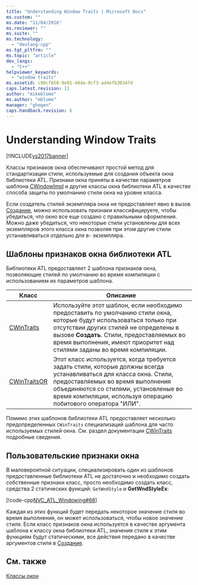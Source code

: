 ```yaml
---
title: "Understanding Window Traits | Microsoft Docs"
ms.custom: ""
ms.date: "11/04/2016"
ms.reviewer: ""
ms.suite: ""
ms.technology: 
  - "devlang-cpp"
ms.tgt_pltfrm: ""
ms.topic: "article"
dev_langs: 
  - "C++"
helpviewer_keywords: 
  - "window traits"
ms.assetid: c90cf850-9e91-49da-9cf3-ad4efb30347d
caps.latest.revision: 11
author: "mikeblome"
ms.author: "mblome"
manager: "ghogen"
caps.handback.revision: 6
---
```

# Understanding Window Traits
[!INCLUDE[vs2017banner](../assembler/inline/includes/vs2017banner.md)]

Классы признаков окна обеспечивают простой метод для стандартизации стили, используемые для создания объекта окна библиотеки ATL.  Признаки окна приняты в качестве параметров шаблона [CWindowImpl](../Topic/CWindowImpl%20Class.md) и другие классы окна библиотеки ATL в качестве способа защиты по умолчанию стили окна на уровне класса.  
  
 Если создатель стилей экземпляра окна не предоставляет явно в вызов [Создание](../Topic/CWindowImpl::Create.md), можно использовать признаки классифицируете, чтобы убедиться, что окно все еще создано с правильными оформления.  Можно даже убедиться, что некоторые стили установлены для всех экземпляров этого класса окна позволяя при этом другие стили устанавливаться отдельно для в\- экземпляра.  
  
## Шаблоны признаков окна библиотеки ATL  
 Библиотеки ATL предоставляет 2 шаблона признаков окна, позволяющие стилей по умолчанию во время компиляции с использованием их параметров шаблона.  
  
|Класс|Описание|  
|-----------|--------------|  
|[CWinTraits](../atl/reference/cwintraits-class.md)|Используйте этот шаблон, если необходимо предоставить по умолчанию стили окна, которые будут использоваться только при отсутствии других стилей не определены в вызове **Создать**.  Стили, предоставляемых во время выполнения, имеют приоритет над стилями заданы во время компиляции.|  
|[CWinTraitsOR](../atl/reference/cwintraitsor-class.md)|Этот класс используется, когда требуется задать стили, которые должны всегда устанавливаться для класса окна.  Стили, предоставляемых во время выполнения объединяются со стилями, установленые во время компиляции, используя операцию побитового оператора "ИЛИ".|  
  
 Помимо этих шаблонов библиотеки ATL предоставляет несколько предопределенных `CWinTraits` специализаций шаблона для часто используемых стилей окна.  См. раздел документации [CWinTraits](../atl/reference/cwintraits-class.md) подробные сведения.  
  
## Пользовательские признаки окна  
 В маловероятной ситуации, специализировать один из шаблонов предоставленные библиотеки ATL не достаточно и необходимо создать собственные признаки класс, просто необходимо создать класс, средства 2 статических функций: `GetWndStyle` и **GetWndStyleEx**:  
  
 [!code-cpp[NVC_ATL_Windowing#68](../atl/codesnippet/CPP/understanding-window-traits_1.h)]  
  
 Каждая из этих функций будет передать некоторое значение стиля во время выполнения, он может использоваться, чтобы новое значение стиля.  Если класс признаков окна используется в качестве аргумента шаблона к классу окна библиотеки ATL, значения стиля к этим функциям будут статическими, все действия передано в качестве аргументов стиля в [Создание](../Topic/CWindowImpl::Create.md).  
  
## См. также  
 [Классы окон](../Topic/ATL%20Window%20Classes.md)